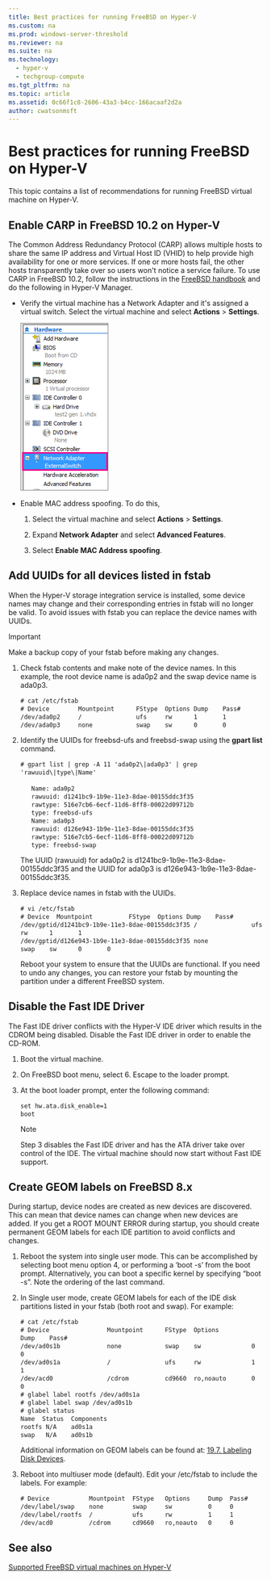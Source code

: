 ```yaml
---
title: Best practices for running FreeBSD on Hyper-V
ms.custom: na
ms.prod: windows-server-threshold
ms.reviewer: na
ms.suite: na
ms.technology: 
  - hyper-v
  - techgroup-compute
ms.tgt_pltfrm: na
ms.topic: article
ms.assetid: 0c66f1c8-2606-43a3-b4cc-166acaaf2d2a
author: cwatsonmsft
---
```

# Best practices for running FreeBSD on Hyper-V
This topic contains a list of recommendations for running FreeBSD virtual machine on Hyper\-V.  
  
## Enable CARP in FreeBSD 10.2 on Hyper\-V  
The Common Address Redundancy Protocol \(CARP\) allows multiple hosts to share the same IP address and Virtual Host ID \(VHID\) to help provide high availability for one or more services. If one or more hosts fail, the other hosts transparently take over so users won't notice a service failure.  To use CARP in FreeBSD 10.2, follow the instructions in the [FreeBSD handbook](https://www.freebsd.org/doc/en/books/handbook/carp.html) and do the following in Hyper\-V Manager.  
  
-   Verify the virtual machine has a Network Adapter and it's assigned a virtual switch. Select the virtual machine and select **Actions** > **Settings**.  
  
    ![](media/Hyper-V_Settings_NetworkAdapter.png)  
  
-   Enable MAC address spoofing. To do this,  
  
    1.  Select the virtual machine and select **Actions** > **Settings**.  
  
    2.  Expand **Network Adapter** and select **Advanced Features**.  
  
    3.  Select **Enable MAC Address spoofing**.  
  
## <a name="BKMK_UUID"></a>Add UUIDs for all devices listed in fstab  
When the Hyper\-V storage integration service is installed, some device names may change and their corresponding entries in fstab will no longer be valid. To avoid issues with fstab you can replace the device names with UUIDs.  
  
> [!IMPORTANT]  
> Make a backup copy of your fstab before making any changes.  
  
1.  Check fstab contents and make note of the device names. In this example, the root device name is ada0p2 and the swap device name is ada0p3.  
  
    ```  
    # cat /etc/fstab  
    # Device        Mountpoint      FStype  Options Dump    Pass#  
    /dev/ada0p2     /               ufs     rw      1       1  
    /dev/ada0p3     none            swap    sw      0       0  
    ```  
  
2.  Identify the UUIDs for freebsd\-ufs and freebsd\-swap using the **gpart list** command.  
  
    ```  
    # gpart list | grep -A 11 'ada0p2\|ada0p3' | grep 'rawuuid\|type\|Name'  
  
       Name: ada0p2  
       rawuuid: d1241bc9-1b9e-11e3-8dae-00155ddc3f35  
       rawtype: 516e7cb6-6ecf-11d6-8ff8-00022d09712b  
       type: freebsd-ufs  
       Name: ada0p3  
       rawuuid: d126e943-1b9e-11e3-8dae-00155ddc3f35  
       rawtype: 516e7cb5-6ecf-11d6-8ff8-00022d09712b  
       type: freebsd-swap  
    ```  
  
    The UUID \(rawuuid\) for ada0p2 is d1241bc9\-1b9e\-11e3\-8dae\-00155ddc3f35 and the UUID for ada0p3 is d126e943\-1b9e\-11e3\-8dae\-00155ddc3f35.  
  
3.  Replace device names in fstab with the UUIDs.  
  
    ```  
    # vi /etc/fstab  
    # Device  Mountpoint          FStype  Options Dump    Pass#  
    /dev/gptid/d1241bc9-1b9e-11e3-8dae-00155ddc3f35 /               ufs     rw      1       1  
    /dev/gptid/d126e943-1b9e-11e3-8dae-00155ddc3f35 none            swap    sw      0       0  
    ```  
  
    Reboot your system to ensure that the UUIDs are functional. If you need to undo any changes, you can restore your fstab by mounting the partition under a different FreeBSD system.  
  
## <a name="BKMK_IDE"></a>Disable the Fast IDE Driver  
The Fast IDE driver conflicts with the Hyper\-V IDE driver which results in the CDROM being disabled. Disable the Fast IDE driver in order to enable the CD\-ROM.  
  
1.  Boot the virtual machine.  
  
2.  On FreeBSD boot menu, select 6. Escape to the loader prompt.  
  
3.  At the boot loader prompt, enter the following command:  
  
    ```  
    set hw.ata.disk_enable=1  
    boot  
    ```  
  
    > [!NOTE]  
    > Step 3 disables the Fast IDE driver and has the ATA driver take over control of the IDE. The virtual machine should now start without Fast IDE support.  
  
## <a name="BKMK_GEOM"></a>Create GEOM labels on FreeBSD 8.x  
During startup, device nodes are created as new devices are discovered. This can mean that device names can change when new devices are added. If you get a ROOT MOUNT ERROR during startup, you should create permanent GEOM labels for each IDE partition to avoid conflicts and changes.  
  
1.  Reboot the system into single user mode. This can be accomplished by selecting boot menu option 4, or performing a ‘boot \-s’ from the boot prompt. Alternatively, you can boot a specific kernel by specifying “boot \-s”. Note the ordering of the last command.  
  
2.  In Single user mode, create GEOM labels for each of the IDE disk partitions listed in your fstab \(both root and swap\). For example:  
  
    ```  
    # cat /etc/fstab  
    # Device                Mountpoint      FStype  Options         Dump    Pass#  
    /dev/ad0s1b             none            swap    sw              0       0  
    /dev/ad0s1a             /               ufs     rw              1       1  
    /dev/acd0               /cdrom          cd9660  ro,noauto       0       0  
    # glabel label rootfs /dev/ad0s1a  
    # glabel label swap /dev/ad0s1b  
    # glabel status  
    Name  Status  Components  
    rootfs N/A    ad0s1a  
    swap   N/A    ad0s1b  
    ```  
  
    Additional information on GEOM labels can be found at: [19.7. Labeling Disk Devices](http://www.freebsd.org/doc/handbook/geom-glabel.html).  
  
3.  Reboot into multiuser mode \(default\). Edit your \/etc\/fstab to include the labels. For example:  
  
    ```  
    # Device           Mountpoint  FStype   Options     Dump  Pass#  
    /dev/label/swap    none        swap     sw          0     0  
    /dev/label/rootfs  /           ufs      rw          1     1  
    /dev/acd0          /cdrom      cd9660   ro,noauto   0     0  
    ```  
  
## See also  
[Supported FreeBSD virtual machines on Hyper-V](Supported-FreeBSD-virtual-machines-on-Hyper-V.md)  
  

